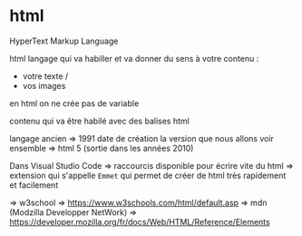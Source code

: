 # html 

HyperText Markup Language

html langage qui va habiller et va donner du sens à votre contenu : 
- votre texte / 
- vos images

en html on ne crée pas de variable 

contenu qui va être habilé avec des balises html 

langage ancien => 1991 date de création 
la version que nous allons voir ensemble => html 5 (sortie dans les années 2010)

Dans Visual Studio Code => raccourcis disponible pour écrire vite du html => extension qui s'appelle `Emmet` qui permet de créer de html très rapidement et facilement

=> w3school => https://www.w3schools.com/html/default.asp
=> mdn (Modzilla Developper NetWork) => https://developer.mozilla.org/fr/docs/Web/HTML/Reference/Elements

